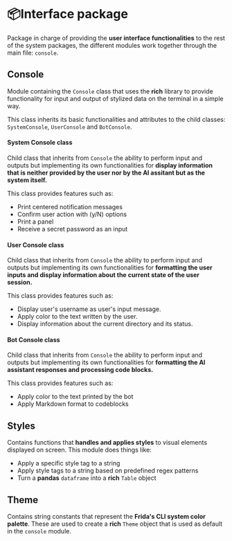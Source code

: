 # 📦Interface package

Package in charge of providing the **user interface functionalities** to the rest of the system packages, the different modules work together through the main file: `console`.

## Console

Module containing the `Console` class that uses the **rich** library to provide functionality for input and output of stylized data on the terminal in a simple way.

This class inherits its basic functionalities and attributes to the child classes: `SystemConsole`, `UserConsole` and `BotConsole`.

#### System Console class

Child class that inherits from `Console` the ability to perform input and outputs but implementing its own functionalities for **display information that is neither provided by the user nor by the AI assitant but as the system itself.**

This class provides features such as:

- Print centered notification messages
- Confirm user action with (y/N) options
- Print a panel
- Receive a secret password as an input

#### User Console class

Child class that inherits from `Console` the ability to perform input and outputs but implementing its own functionalities for **formatting the user inputs and display information about the current state of the user session.**

This class provides features such as:

- Display user's username as user's input message.
- Apply color to the text written by the user.
- Display information about the current directory and its status.

#### Bot Console class

Child class that inherits from `Console` the ability to perform input and outputs but implementing its own functionalities for **formatting the AI assistant responses and processing code blocks.**

This class provides features such as:

- Apply color to the text printed by the bot
- Apply Markdown format to codeblocks

## Styles

Contains functions that **handles and applies styles** to visual elements displayed on screen. This module does things like:

- Apply a specific style tag to a string
- Apply style tags to a string based on predefined regex patterns
- Turn a **pandas** `dataframe` into a **rich** `Table` object

## Theme

Contains string constants that represent the **Frida's CLI system color palette**. These are used to create a **rich** `Theme` object that is used as default in the `console` module.
